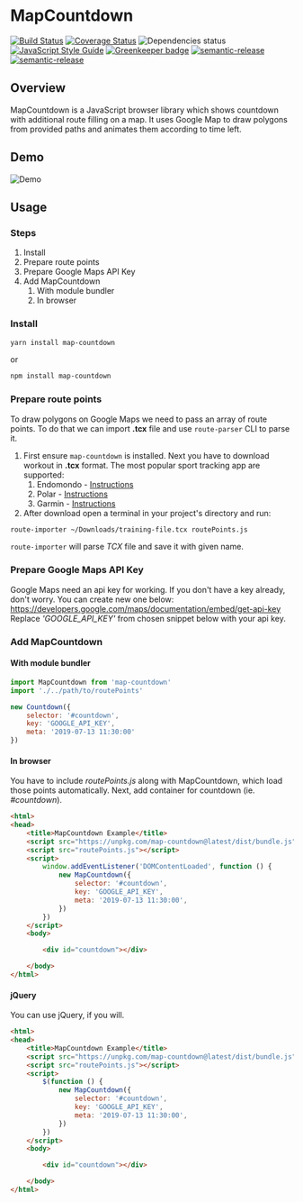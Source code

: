 # MapCountdown

[![Build Status](https://travis-ci.org/dawidjaniga/map-countdown.svg?branch=master)](https://travis-ci.org/dawidjaniga/map-countdown)
[![Coverage Status](https://img.shields.io/codecov/c/github/dawidjaniga/map-countdown.svg)](https://codecov.io/gh/dawidjaniga/map-countdown)
![Dependencies status](https://img.shields.io/david/dawidjaniga/map-countdown.svg)
[![JavaScript Style Guide](https://img.shields.io/badge/code_style-standard-brightgreen.svg)](https://standardjs.com)
[![Greenkeeper badge](https://badges.greenkeeper.io/dawidjaniga/map-countdown.svg)](https://greenkeeper.io/)
[![semantic-release](https://img.shields.io/badge/%20%20%F0%9F%93%A6%F0%9F%9A%80-semantic--release-e10079.svg)](https://github.com/semantic-release/semantic-release)
[![semantic-release](https://img.shields.io/npm/v/map-countdown.svg)](https://www.npmjs.com/package/map-countdown)

## Overview
MapCountdown is a JavaScript browser library which shows countdown with additional route filling on a map. It uses Google Map to draw polygons from provided paths and animates them according to time left.

## Demo
![Demo](./assets/map-countdown-demo.gif)


## Usage
### Steps
1. Install
2. Prepare route points
3. Prepare Google Maps API Key
4. Add MapCountdown
    1. With module bundler
    2. In browser


### Install
``` bash
yarn install map-countdown
```
or
``` bash
npm install map-countdown
```

### Prepare route points
To draw polygons on Google Maps we need to pass an array of route points. To do that we can import **.tcx** file and use `route-parser` CLI to parse it.

1. First ensure `map-countdown` is installed. Next you have to download workout in **.tcx** format. The most popular sport tracking app are supported:
    1. Endomondo - [Instructions](https://support.endomondo.com/hc/en-us/articles/213219528-File-Export)
    2. Polar - [Instructions](https://support.polar.com/en/support/how_do_i_export_individual_training_sessions_from_polar_flow_web_service)
    3. Garmin - [Instructions](https://support.garmin.com/pl-PL/?faq=W1TvTPW8JZ6LfJSfK512Q8)
2. After download open a terminal in your project's directory and run:
```bash
route-importer ~/Downloads/training-file.tcx routePoints.js
```
`route-importer` will parse _TCX_ file and save it with given name.

### Prepare Google Maps API Key
Google Maps need an api key for working. If you don't have a key already, don't worry. You can create new one below:
https://developers.google.com/maps/documentation/embed/get-api-key
Replace _'GOOGLE_API_KEY'_ from chosen snippet below with your api key.

### Add MapCountdown
#### With module bundler
``` javascript
import MapCountdown from 'map-countdown'
import './../path/to/routePoints'

new Countdown({
    selector: '#countdown',
    key: 'GOOGLE_API_KEY',
    meta: '2019-07-13 11:30:00'
})
```

#### In browser
You have to include _routePoints.js_ along with MapCountdown, which load those points automatically.
Next, add container for countdown (ie. _#countdown_).
``` html
<html>
<head>
    <title>MapCountdown Example</title>
    <script src="https://unpkg.com/map-countdown@latest/dist/bundle.js"></script>
    <script src="routePoints.js"></script>
    <script>
        window.addEventListener('DOMContentLoaded', function () {
            new MapCountdown({
                selector: '#countdown',
                key: 'GOOGLE_API_KEY',
                meta: '2019-07-13 11:30:00',
            })
        })
    </script>
    <body>

        <div id="countdown"></div>

    </body>
</html>
```
#### jQuery
You can use jQuery, if you will.
``` html
<html>
<head>
    <title>MapCountdown Example</title>
    <script src="https://unpkg.com/map-countdown@latest/dist/bundle.js"></script>
    <script src="routePoints.js"></script>
    <script>
        $(function () {
            new MapCountdown({
                selector: '#countdown',
                key: 'GOOGLE_API_KEY',
                meta: '2019-07-13 11:30:00',
            })
        })
    </script>
    <body>

        <div id="countdown"></div>

    </body>
</html>
```